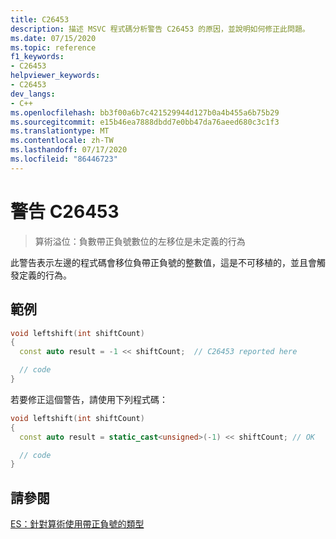```yaml
---
title: C26453
description: 描述 MSVC 程式碼分析警告 C26453 的原因，並說明如何修正此問題。
ms.date: 07/15/2020
ms.topic: reference
f1_keywords:
- C26453
helpviewer_keywords:
- C26453
dev_langs:
- C++
ms.openlocfilehash: bb3f00a6b7c421529944d127b0a4b455a6b75b29
ms.sourcegitcommit: e15b46ea7888dbdd7e0bb47da76aeed680c3c1f3
ms.translationtype: MT
ms.contentlocale: zh-TW
ms.lasthandoff: 07/17/2020
ms.locfileid: "86446723"
---
```

# <a name="warning-c26453"></a>警告 C26453

> 算術溢位：負數帶正負號數位的左移位是未定義的行為

此警告表示左邊的程式碼會移位負帶正負號的整數值，這是不可移植的，並且會觸發定義的行為。

## <a name="example"></a>範例

```cpp
void leftshift(int shiftCount)
{
  const auto result = -1 << shiftCount;  // C26453 reported here

  // code
}
```

若要修正這個警告，請使用下列程式碼：

```cpp
void leftshift(int shiftCount)
{
  const auto result = static_cast<unsigned>(-1) << shiftCount; // OK

  // code
}
```

## <a name="see-also"></a>請參閱

[ES：針對算術使用帶正負號的類型](https://github.com/isocpp/CppCoreGuidelines/blob/master/CppCoreGuidelines.md#Res-unsigned)
